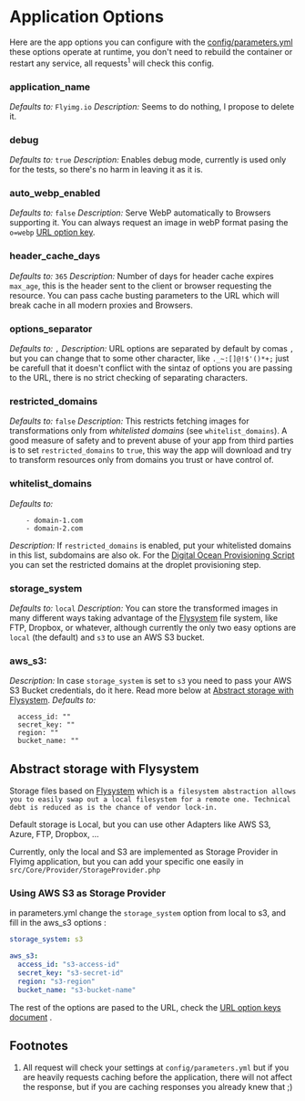 # Application Options

Here are the app options you can configure with the [config/parameters.yml](https://github.com/flyimg/flyimg/blob/main/config/parameters.yml) these options operate at runtime, you don't need to rebuild the container or restart any service, all requests<sup><a name="footnote1">1</a></sup> will check this config.

### application_name

_Defaults to:_ `Flyimg.io`
_Description:_ Seems to do nothing, I propose to delete it.

### debug

_Defaults to:_ `true`
_Description:_ Enables debug mode, currently is used only for the tests, so there's no harm in leaving it as it is.

### auto_webp_enabled

_Defaults to:_ `false`
_Description:_ Serve WebP automatically to Browsers supporting it. You can always request an image in webP format pasing the `o=webp` [URL option key](https://github.com/flyimg/flyimg/blob/main/docs/url-options.md).

### header_cache_days

_Defaults to:_ `365`
_Description:_ Number of days for header cache expires `max_age`, this is the header sent to the client or browser requesting the resource. You can pass cache busting parameters to the URL which will break cache in all modern proxies and Browsers.

### options_separator

_Defaults to:_ `,`
_Description:_ URL options are separated by default by comas `,` but you can change that to some other character, like `._~:[]@!$'()*+;` just be carefull that it doesn't conflict with the sintaz of options you are passing to the URL, there is no strict checking of separating characters.

### restricted_domains

_Defaults to:_ `false`
_Description:_ This restricts fetching images for transformations only from _whitelisted domains_ (see `whitelist_domains`). A good measure of safety and to prevent abuse of your app from third parties is to set `restricted_domains` to `true`, this way the app will download and try to transform resources only from domains you trust or have control of.

### whitelist_domains

_Defaults to:_

```
    - domain-1.com
    - domain-2.com
```

_Description:_ If `restricted_domains` is enabled, put your whitelisted domains in this list, subdomains are also ok. For the [Digital Ocean Provisioning Script](https://github.com/flyimg/DigitalOcean-provision) you can set the restricted domains at the droplet provisioning step.

### storage_system

_Defaults to:_ `local`
_Description:_ You can store the transformed images in many different ways taking advantage of the [Flysystem](http://flysystem.thephpleague.com/) file system, like FTP, Dropbox, or whatever, although currently the only two easy options are `local` (the default) and `s3` to use an AWS S3 bucket.

### aws_s3:

_Description:_ In case `storage_system` is set to `s3` you need to pass your AWS S3 Bucket credentials, do it here. Read more below at [Abstract storage with Flysystem](#abstract-storage-with-flysystem).
_Defaults to:_

```
  access_id: ""
  secret_key: ""
  region: ""
  bucket_name: ""
```

## Abstract storage with Flysystem

Storage files based on [Flysystem](http://flysystem.thephpleague.com/) which is `a filesystem abstraction allows you to easily swap out a local filesystem for a remote one. Technical debt is reduced as is the chance of vendor lock-in.`

Default storage is Local, but you can use other Adapters like AWS S3, Azure, FTP, Dropbox, ...

Currently, only the local and S3 are implemented as Storage Provider in Flyimg application, but you can add your specific one easily in `src/Core/Provider/StorageProvider.php`

### Using AWS S3 as Storage Provider

in parameters.yml change the `storage_system` option from local to s3, and fill in the aws_s3 options :

```yml
storage_system: s3

aws_s3:
  access_id: "s3-access-id"
  secret_key: "s3-secret-id"
  region: "s3-region"
  bucket_name: "s3-bucket-name"
```

The rest of the options are pased to the URL, check the [URL option keys document](https://github.com/flyimg/flyimg/blob/main/docs/url-options.md) .

## Footnotes

1. All request will check your settings at `config/parameters.yml` but if you are heavily requests caching before the application, there will not affect the response, but if you are caching responses you already knew that ;)
